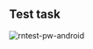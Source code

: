 ## Test task

![rntest-pw-android](https://github.com/davidtheclark/gifs/blob/master/teamwork-cat-dog.gif)

